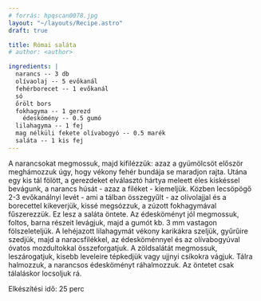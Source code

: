 ```yaml
---
# forrás: hpqscan0078.jpg
layout: "~/layouts/Recipe.astro"
draft: true

title: Római saláta
# author: <author>

ingredients: |
  narancs -- 3 db
  olívaolaj -- 5 evőkanál
  fehérborecet -- 1 evőkanál
  só
  őrölt bors
  fokhagyma -- 1 gerezd
    édeskömény -- 0.5 gumó
  lilahagyma -- 1 fej
  mag nélküli fekete olívabogyó -- 0.5 marék
  saláta -- 1 kis fej 
---
```


A narancsokat megmossuk, majd kifilézzük: azaz a gyümölcsöt először meghámozzuk úgy, hogy vékony fehér bundája se maradjon rajta. Utána egy kis tál fölött, a gerezdeket elválasztó hártya meleett éles kiskéssel bevágunk, a narancs húsát - azaz a filéket - kiemeljük. Közben lecsöpögő 2-3 evőkanálnyi levét - ami a tálban összegyűlt - az olívolajjal és a borecettel kikeverjük, kissé megsózzuk, a zúzott fokhagymával fűszerezzük. Ez lesz a saláta öntete. Az édesköményt jól megmossuk, foltos, barna részeit levágjuk, majd a gumót kb. 3 mm vastagon fölszeleteljük. A lehéjazott lilahagymát vékony karikákra szeljük, gyűrűire szedjük, majd a naracsfilékkel, az édesköménnyel és az olívabogyúval óvatos mozdultokkal összeforgatjuk. A zöldsalátát megmossuk, leszárogatjuk, kisebb leveleire tépkedjük vagy ujjnyi csíkokra vágjuk. Tálra halmozzuk, a narancsos édesköményt ráhalmozzuk. Az öntetet csak tálaláskor locsoljuk rá.

Elkészítési idő: 25 perc
